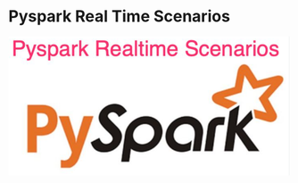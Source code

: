 # Pyspark Real Time Scenarios

![img](https://github.com/phillipefs/pyspark-real-time-scenarios/blob/master/images/pyspark.PNG)